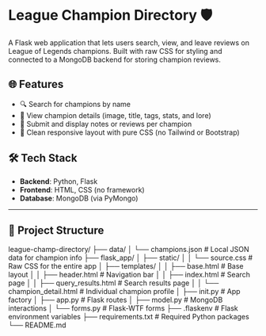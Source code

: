 # League Champion Directory 🛡️

A Flask web application that lets users search, view, and leave reviews on League of Legends champions. Built with raw CSS for styling and connected to a MongoDB backend for storing champion reviews.

## 🌐 Features

- 🔍 Search for champions by name
- 📖 View champion details (image, title, tags, stats, and lore)
- 📝 Submit and display notes or reviews per champion
- 🎨 Clean responsive layout with pure CSS (no Tailwind or Bootstrap)

## 🛠️ Tech Stack

- **Backend**: Python, Flask
- **Frontend**: HTML, CSS (no framework)
- **Database**: MongoDB (via PyMongo)

---

## 📂 Project Structure

league-champ-directory/
├── data/
│ └── champions.json # Local JSON data for champion info
├── flask_app/
│ ├── static/
│ │ └── source.css # Raw CSS for the entire app
│ ├── templates/
│ │ ├── base.html # Base layout
│ │ ├── header.html # Navigation bar
│ │ ├── index.html # Search page
│ │ ├── query_results.html # Search results page
│ │ └── champion_detail.html # Individual champion profile
│ ├── init.py # App factory
│ ├── app.py # Flask routes
│ ├── model.py # MongoDB interactions
│ └── forms.py # Flask-WTF forms
├── .flaskenv # Flask environment variables
├── requirements.txt # Required Python packages
└── README.md
